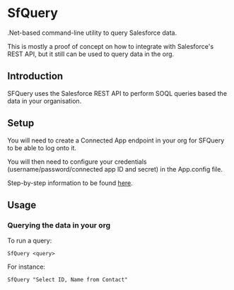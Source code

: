 # SfQuery

.Net-based command-line utility to query Salesforce data.

This is mostly a proof of concept on how to integrate with Salesforce's REST API, but it still can be used to query data in the org.

## Introduction

SFQuery uses the Salesforce REST API to perform SOQL queries based the data in your organisation.

## Setup

You will need to create a Connected App endpoint in your org for SFQuery to be able to log onto it.

You will then need to configure your credentials (username/password/connected app ID and secret) in the App.config file. 

Step-by-step information to be found [here](https://blog.mkorman.uk/integrating-net-and-salesforce-part-1-rest-api/).

## Usage


### Querying the data in your org

To run a query:

`SfQuery <query>`

For instance:

`SfQuery "Select ID, Name from Contact"`
